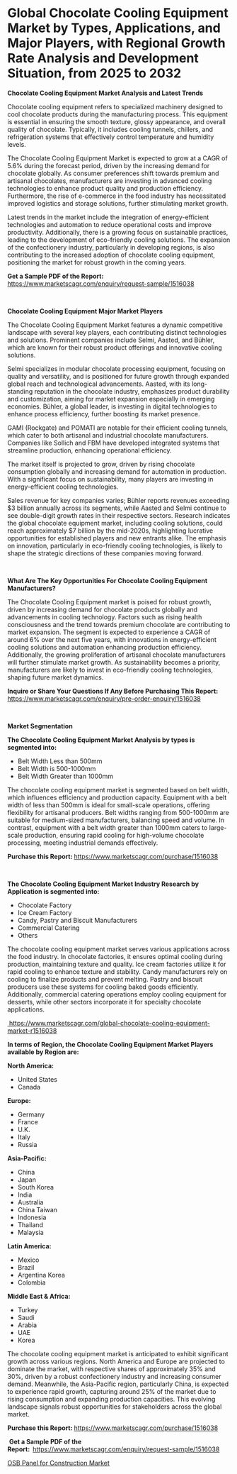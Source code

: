 <p><h1>Global Chocolate Cooling Equipment Market by Types, Applications, and Major Players, with Regional Growth Rate Analysis and Development Situation, from 2025 to 2032</h1></p><p><strong>Chocolate Cooling Equipment Market Analysis and Latest Trends</strong></p>
<p><p>Chocolate cooling equipment refers to specialized machinery designed to cool chocolate products during the manufacturing process. This equipment is essential in ensuring the smooth texture, glossy appearance, and overall quality of chocolate. Typically, it includes cooling tunnels, chillers, and refrigeration systems that effectively control temperature and humidity levels.</p><p>The Chocolate Cooling Equipment Market is expected to grow at a CAGR of 5.6% during the forecast period, driven by the increasing demand for chocolate globally. As consumer preferences shift towards premium and artisanal chocolates, manufacturers are investing in advanced cooling technologies to enhance product quality and production efficiency. Furthermore, the rise of e-commerce in the food industry has necessitated improved logistics and storage solutions, further stimulating market growth.</p><p>Latest trends in the market include the integration of energy-efficient technologies and automation to reduce operational costs and improve productivity. Additionally, there is a growing focus on sustainable practices, leading to the development of eco-friendly cooling solutions. The expansion of the confectionery industry, particularly in developing regions, is also contributing to the increased adoption of chocolate cooling equipment, positioning the market for robust growth in the coming years.</p></p>
<p><strong>Get a Sample PDF of the Report:&nbsp;</strong> <a href="https://www.marketscagr.com/enquiry/request-sample/1516038?utm_campaign=2796&utm_medium=2&utm_source=Github&utm_content=ia&utm_term=29032025&utm_id=chocolate-cooling-equipment">https://www.marketscagr.com/enquiry/request-sample/1516038</a></p>
<p>&nbsp;</p>
<p><strong>Chocolate Cooling Equipment Major Market Players</strong></p>
<p><p>The Chocolate Cooling Equipment Market features a dynamic competitive landscape with several key players, each contributing distinct technologies and solutions. Prominent companies include Selmi, Aasted, and Bühler, which are known for their robust product offerings and innovative cooling solutions. </p><p>Selmi specializes in modular chocolate processing equipment, focusing on quality and versatility, and is positioned for future growth through expanded global reach and technological advancements. Aasted, with its long-standing reputation in the chocolate industry, emphasizes product durability and customization, aiming for market expansion especially in emerging economies. Bühler, a global leader, is investing in digital technologies to enhance process efficiency, further boosting its market presence.</p><p>GAMI (Rockgate) and POMATI are notable for their efficient cooling tunnels, which cater to both artisanal and industrial chocolate manufacturers. Companies like Sollich and FBM have developed integrated systems that streamline production, enhancing operational efficiency.</p><p>The market itself is projected to grow, driven by rising chocolate consumption globally and increasing demand for automation in production. With a significant focus on sustainability, many players are investing in energy-efficient cooling technologies.</p><p>Sales revenue for key companies varies; Bühler reports revenues exceeding $3 billion annually across its segments, while Aasted and Selmi continue to see double-digit growth rates in their respective sectors. Research indicates the global chocolate equipment market, including cooling solutions, could reach approximately $7 billion by the mid-2020s, highlighting lucrative opportunities for established players and new entrants alike. The emphasis on innovation, particularly in eco-friendly cooling technologies, is likely to shape the strategic directions of these companies moving forward.</p></p>
<p>&nbsp;</p>
<p><strong>What Are The Key Opportunities For Chocolate Cooling Equipment Manufacturers?</strong></p>
<p><p>The Chocolate Cooling Equipment market is poised for robust growth, driven by increasing demand for chocolate products globally and advancements in cooling technology. Factors such as rising health consciousness and the trend towards premium chocolate are contributing to market expansion. The segment is expected to experience a CAGR of around 6% over the next five years, with innovations in energy-efficient cooling solutions and automation enhancing production efficiency. Additionally, the growing proliferation of artisanal chocolate manufacturers will further stimulate market growth. As sustainability becomes a priority, manufacturers are likely to invest in eco-friendly cooling technologies, shaping future market dynamics.</p></p>
<p><strong>Inquire or Share Your Questions If Any Before Purchasing This Report:</strong> <a href="https://www.marketscagr.com/enquiry/pre-order-enquiry/1516038?utm_campaign=2796&utm_medium=2&utm_source=Github&utm_content=ia&utm_term=29032025&utm_id=chocolate-cooling-equipment">https://www.marketscagr.com/enquiry/pre-order-enquiry/1516038</a></p>
<p>&nbsp;</p>
<p><strong>Market Segmentation</strong></p>
<p><strong>The Chocolate Cooling Equipment Market Analysis by types is segmented into:</strong></p>
<p><ul><li>Belt Width Less than 500mm</li><li>Belt Width is 500-1000mm</li><li>Belt Width Greater than 1000mm</li></ul></p>
<p><p>The chocolate cooling equipment market is segmented based on belt width, which influences efficiency and production capacity. Equipment with a belt width of less than 500mm is ideal for small-scale operations, offering flexibility for artisanal producers. Belt widths ranging from 500-1000mm are suitable for medium-sized manufacturers, balancing speed and volume. In contrast, equipment with a belt width greater than 1000mm caters to large-scale production, ensuring rapid cooling for high-volume chocolate processing, meeting industrial demands effectively.</p></p>
<p><strong>Purchase this Report:&nbsp;</strong><a href="https://www.marketscagr.com/purchase/1516038?utm_campaign=2796&utm_medium=2&utm_source=Github&utm_content=ia&utm_term=29032025&utm_id=chocolate-cooling-equipment">https://www.marketscagr.com/purchase/1516038</a></p>
<p>&nbsp;</p>
<p><strong>The Chocolate Cooling Equipment Market Industry Research by Application is segmented into:</strong></p>
<p><ul><li>Chocolate Factory</li><li>Ice Cream Factory</li><li>Candy, Pastry and Biscuit Manufacturers</li><li>Commercial Catering</li><li>Others</li></ul></p>
<p><p>The chocolate cooling equipment market serves various applications across the food industry. In chocolate factories, it ensures optimal cooling during production, maintaining texture and quality. Ice cream factories utilize it for rapid cooling to enhance texture and stability. Candy manufacturers rely on cooling to finalize products and prevent melting. Pastry and biscuit producers use these systems for cooling baked goods efficiently. Additionally, commercial catering operations employ cooling equipment for desserts, while other sectors incorporate it for specialty chocolate applications.</p></p>
<p><a href="https://www.marketscagr.com/global-chocolate-cooling-equipment-market-r1516038?utm_campaign=2796&utm_medium=2&utm_source=Github&utm_content=ia&utm_term=29032025&utm_id=chocolate-cooling-equipment">&nbsp;https://www.marketscagr.com/global-chocolate-cooling-equipment-market-r1516038</a></p>
<p><strong>In terms of Region, the Chocolate Cooling Equipment Market Players available by Region are:</strong></p>
<p>
    <p> <strong> North America: </strong>
        <ul>
            <li>United States</li>
            <li>Canada</li>
        </ul>
        </p> 
    <p> <strong> Europe: </strong>
        <ul>
            <li>Germany</li>
            <li>France</li>
            <li>U.K.</li>
            <li>Italy</li>
            <li>Russia</li>
        </ul>
        </p> 
    <p> <strong> Asia-Pacific: </strong>
        <ul>
            <li>China</li>
            <li>Japan</li>
            <li>South Korea</li>
            <li>India</li>
            <li>Australia</li>
            <li>China Taiwan</li>
            <li>Indonesia</li>
            <li>Thailand</li>
            <li>Malaysia</li>
        </ul>
        </p> 
    <p> <strong> Latin America: </strong>
        <ul>
            <li>Mexico</li>
            <li>Brazil</li>
            <li>Argentina Korea</li>
            <li>Colombia</li>
        </ul>
        </p> 
    <p> <strong> Middle East & Africa: </strong>
        <ul>
            <li>Turkey</li>
            <li>Saudi</li>
            <li>Arabia</li>
            <li>UAE</li>
            <li>Korea</li>
        </ul>
    </p>
    </p>
<p><p>The chocolate cooling equipment market is anticipated to exhibit significant growth across various regions. North America and Europe are projected to dominate the market, with respective shares of approximately 35% and 30%, driven by a robust confectionery industry and increasing consumer demand. Meanwhile, the Asia-Pacific region, particularly China, is expected to experience rapid growth, capturing around 25% of the market due to rising consumption and expanding production capacities. This evolving landscape signals robust opportunities for stakeholders across the global market.</p></p>
<p><strong>Purchase this Report: </strong><a href="https://www.marketscagr.com/purchase/1516038?utm_campaign=2796&utm_medium=2&utm_source=Github&utm_content=ia&utm_term=29032025&utm_id=chocolate-cooling-equipment">https://www.marketscagr.com/purchase/1516038</a></p>
<p>&nbsp;<strong>Get a Sample PDF of the Report:&nbsp;&nbsp;</strong><a href="https://www.marketscagr.com/enquiry/request-sample/1516038?utm_campaign=2796&utm_medium=2&utm_source=Github&utm_content=ia&utm_term=29032025&utm_id=chocolate-cooling-equipment">https://www.marketscagr.com/enquiry/request-sample/1516038</a></p>
<p><strong></strong></p>
<p><p><a href="https://github.com/abantolemox08/Market-Research-Report-List-1/blob/main/osb-panel-for-construction-market.md?utm_campaign=2796&utm_medium=2&utm_source=Github&utm_content=ia&utm_term=29032025&utm_id=chocolate-cooling-equipment">OSB Panel for Construction Market</a></p></p>